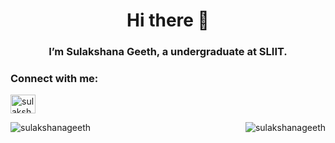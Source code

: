 <h1 align="center">Hi there 👋</h1>
<h3 align="center">I’m Sulakshana Geeth, a undergraduate at SLIIT.</h3>

<h3 align="left">Connect with me:</h3>
<p align="left">
<a href="https://www.linkedin.com/in/sulakshana-geeth-b72585225/" target="blank"><img align="center" src="https://raw.githubusercontent.com/rahuldkjain/github-profile-readme-generator/master/src/images/icons/Social/linked-in-alt.svg" alt="sulakshana geeth" height="30" width="40" /></a>
</p>

<p><img align="left" src="https://github-readme-stats.vercel.app/api/top-langs?username=sulakshanageeth&show_icons=true&locale=en&layout=compact" alt="sulakshanageeth" /></p>

<p>&nbsp;<img align="right" src="https://github-readme-stats.vercel.app/api?username=sulakshanageeth&show_icons=true&locale=en" alt="sulakshanageeth" /></p>
